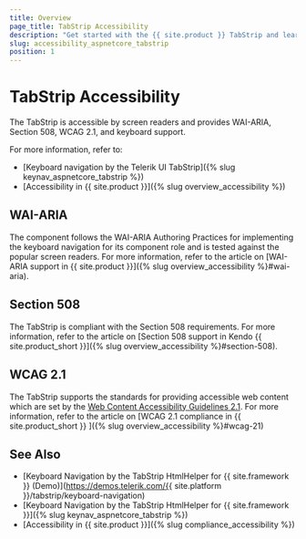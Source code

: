 ```yaml
---
title: Overview
page_title: TabStrip Accessibility
description: "Get started with the {{ site.product }} TabStrip and learn about its accessibility support for WAI-ARIA, Section 508, and WCAG 2.1."
slug: accessibility_aspnetcore_tabstrip
position: 1
---
```


# TabStrip Accessibility

The TabStrip is accessible by screen readers and provides WAI-ARIA, Section 508, WCAG 2.1, and keyboard support.

For more information, refer to:
* [Keyboard navigation by the Telerik UI TabStrip]({% slug keynav_aspnetcore_tabstrip %})
* [Accessibility in {{ site.product }}]({% slug overview_accessibility %})

## WAI-ARIA

The component follows the WAI-ARIA Authoring Practices for implementing the keyboard navigation for its component role and is tested against the popular screen readers. For more information, refer to the article on [WAI-ARIA support in {{ site.product }}]({% slug overview_accessibility %}#wai-aria).

## Section 508

The TabStrip is compliant with the Section 508 requirements. For more information, refer to the article on [Section 508 support in Kendo {{ site.product_short }}]({% slug overview_accessibility %}#section-508).

## WCAG 2.1

The TabStrip supports the standards for providing accessible web content which are set by the [Web Content Accessibility Guidelines 2.1](https://www.w3.org/TR/WCAG/). For more information, refer to the article on [WCAG 2.1 compliance in {{ site.product_short }} ]({% slug overview_accessibility %}#wcag-21)

## See Also

* [Keyboard Navigation by the TabStrip HtmlHelper for {{ site.framework }} (Demo)](https://demos.telerik.com/{{ site.platform }}/tabstrip/keyboard-navigation)
* [Keyboard Navigation by the TabStrip HtmlHelper for {{ site.framework }}]({% slug keynav_aspnetcore_tabstrip %})
* [Accessibility in {{ site.product }}]({% slug compliance_accessibility %})

